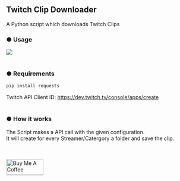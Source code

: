 ## Twitch Clip Downloader
A Python script which downloads Twitch Clips

### ● Usage

![](https://i.imgur.com/7QZwKkv.gif)<br/><br/>


### ● Requirements
 ```bash 
 pip install requests
```
Twitch API Client ID: https://dev.twitch.tv/console/apps/create<br/><br/>


### ● How it works

The Script makes a API call with the given configuration.<br/>
It will create for every Streamer/Catergory a folder and save the clip.


<br/>
<br/>
<a href="https://www.buymeacoffee.com/GoekhanA" target="_blank"><img src="https://cdn.buymeacoffee.com/buttons/default-blue.png" alt="Buy Me A Coffee" style="height: 41px !important;width: 100px !important;box-shadow: 0px 3px 2px 0px rgba(190, 190, 190, 0.5) !important;-webkit-box-shadow: 0px 3px 2px 0px rgba(190, 190, 190, 0.5) !important;" ></a>



